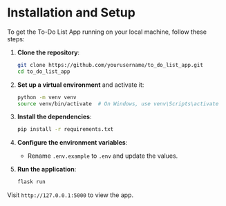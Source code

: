 # Installation and Setup

To get the To-Do List App running on your local machine, follow these steps:

1. **Clone the repository**:
    ```bash
    git clone https://github.com/yourusername/to_do_list_app.git
    cd to_do_list_app
    ```

2. **Set up a virtual environment** and activate it:
    ```bash
    python -m venv venv
    source venv/bin/activate  # On Windows, use venv\Scripts\activate
    ```

3. **Install the dependencies**:
    ```bash
    pip install -r requirements.txt
    ```

4. **Configure the environment variables**:
    - Rename `.env.example` to `.env` and update the values.
    
5. **Run the application**:
    ```bash
    flask run
    ```

Visit `http://127.0.0.1:5000` to view the app.